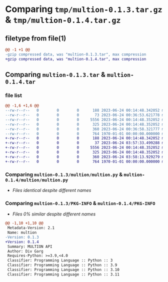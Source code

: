 # Comparing `tmp/multion-0.1.3.tar.gz` & `tmp/multion-0.1.4.tar.gz`

## filetype from file(1)

```diff
@@ -1 +1 @@
-gzip compressed data, was "multion-0.1.3.tar", max compression
+gzip compressed data, was "multion-0.1.4.tar", max compression
```

## Comparing `multion-0.1.3.tar` & `multion-0.1.4.tar`

### file list

```diff
@@ -1,6 +1,6 @@
--rw-r--r--   0        0        0      188 2023-06-24 00:14:48.342052 multion-0.1.3/README.md
--rw-r--r--   0        0        0       73 2023-06-24 00:36:53.621778 multion-0.1.3/multion/__init__.py
--rw-r--r--   0        0        0     5556 2023-06-24 00:14:48.352052 multion-0.1.3/multion/multion.py
--rw-r--r--   0        0        0      325 2023-06-24 00:14:48.352052 multion-0.1.3/multion/setup.py
--rw-r--r--   0        0        0      360 2023-06-24 00:36:58.321777 multion-0.1.3/pyproject.toml
--rw-r--r--   0        0        0      764 1970-01-01 00:00:00.000000 multion-0.1.3/PKG-INFO
+-rw-r--r--   0        0        0      188 2023-06-24 00:14:48.342052 multion-0.1.4/README.md
+-rw-r--r--   0        0        0       37 2023-06-24 03:57:33.499288 multion-0.1.4/multion/__init__.py
+-rw-r--r--   0        0        0     5556 2023-06-24 00:14:48.352052 multion-0.1.4/multion/multion.py
+-rw-r--r--   0        0        0      325 2023-06-24 00:14:48.352052 multion-0.1.4/multion/setup.py
+-rw-r--r--   0        0        0      360 2023-06-24 03:58:13.929279 multion-0.1.4/pyproject.toml
+-rw-r--r--   0        0        0      764 1970-01-01 00:00:00.000000 multion-0.1.4/PKG-INFO
```

### Comparing `multion-0.1.3/multion/multion.py` & `multion-0.1.4/multion/multion.py`

 * *Files identical despite different names*

### Comparing `multion-0.1.3/PKG-INFO` & `multion-0.1.4/PKG-INFO`

 * *Files 0% similar despite different names*

```diff
@@ -1,10 +1,10 @@
 Metadata-Version: 2.1
 Name: multion
-Version: 0.1.3
+Version: 0.1.4
 Summary: MULTION API
 Author: Div Garg
 Requires-Python: >=3.9,<4.0
 Classifier: Programming Language :: Python :: 3
 Classifier: Programming Language :: Python :: 3.9
 Classifier: Programming Language :: Python :: 3.10
 Classifier: Programming Language :: Python :: 3.11
```

